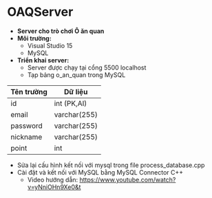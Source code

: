 # OAQServer
- **Server cho trò chơi Ô ăn quan**
- **Môi trường:**
  - Visual Studio 15
  - MySQL
- **Triển khai server:**
  - Server được chạy tại cổng 5500 localhost
  - Tạp bảng o_an_quan trong MySQL 
  
| Tên trường | Dữ liệu |
|--------------|-------|
| id | int (PK,AI) | 
| email | varchar(255) |
| password | varchar(255) | 
| nickname | varchar(255) | 
| point | int | 
  - Sửa lại  cấu hình kết nối với mysql trong file process_database.cpp
  - Cài đặt và kết nối với MySQL bằng MySQL Connector C++
    - Video hướng dẫn: https://www.youtube.com/watch?v=yNniOHn9Xe0&t
